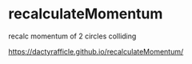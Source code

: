 # recalculateMomentum
recalc momentum of 2 circles colliding

https://dactyrafficle.github.io/recalculateMomentum/
